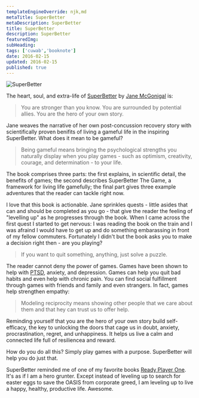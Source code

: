 ```yaml
---
templateEngineOverride: njk,md
metaTitle: SuperBetter
metaDescription: SuperBetter
title: SuperBetter
description: SuperBetter
featuredImg: 
subHeading: 
tags: ['cuwab','booknote']
date: 2016-02-15
updated: 2016-02-15
published: true
---
```


<div class="col-start-3 col-end-9">




![SuperBetter](/img/20160215_superbetter.jpg)

The heart, soul, and extra-life of [SuperBetter](http://www.amazon.com/gp/product/1594206368?keywords=superbetter&qid=1455586338&ref_=sr_1_1&sr=8-1) by [Jane McGonigal](https://twitter.com/avantgame) is:

> You are stronger than you know. You are surrounded by potential allies. You are the hero of your own story.

Jane weaves the narrative of her own post-concussion recovery story with scientifically proven benifits of living a gameful life in the inspiring SuperBetter. What does it mean to be gameful?

> Being gameful means bringing the psychological strengths you naturally display when you play games - such as optimism, creativity, courage, and determination - to your life.

The book comprises three parts: the first explains, in scientific detail, the benefits of games; the second describes SuperBetter The Game, a framework for living life gamefully; the final part gives three example adventures that the reader can tackle right now.

I love that this book is actionable. Jane sprinkles quests - little asides that can and should be completed as you go - that give the reader the feeling of "levelling up" as he progresses through the book. When I came across the first quest I started to get nervous: I was reading the book on the train and I was afraind I would have to get up and do something embarassing in front of my fellow commuters. Fortunately I didn't but the book asks you to make a decision right then - are you playing?

> If you want to quit something, anything, just solve a puzzle.

The reader cannot deny the power of games. Games have been shown to help with [PTSD](https://en.wikipedia.org/wiki/Ptsd), anxiety, and depression. Games can help you quit bad habits and even help with chronic pain. You can find social fulfillment through games with friends and family and even strangers. In fact, games help strengthen empathy:

> Modeling reciprocity means showing other people that we care about them and that hey can trust us to offer help.

Reminding yourself that you are the hero of your own story build self-efficacy, the key to unlocking the doors that cage us in doubt, anxiety, procrastination, regret, and unhappiness. It helps us live a calm and connected life full of resiliencea and reward.

How do you do all this? Simply play games with a purpose. SuperBetter will help you do just that.

SuperBetter reminded me of one of my favorite books [Ready Player One](http://www.amazon.com/gp/product/0307887448?keywords=ready%20player%20one&qid=1455587727&ref_=sr_1_1&sr=8-1). It's as if I am a hero grunter. Except instead of leveling up to search for easter eggs to save the OASIS from corporate greed, I am leveling up to live a happy, healthy, productive life. Awesome.
